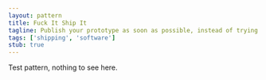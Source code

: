 ```yaml
---
layout: pattern
title: Fuck It Ship It
tagline: Publish your prototype as soon as possible, instead of trying to build a full product.
tags: ['shipping', 'software']
stub: true
---
```


Test pattern, nothing to see here.

